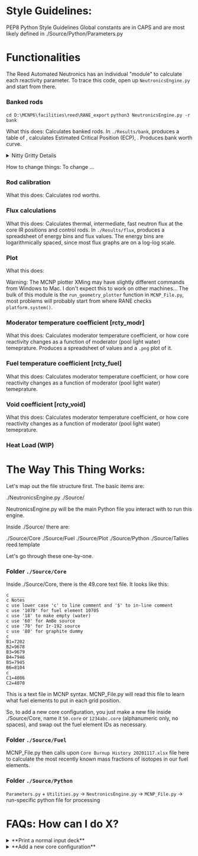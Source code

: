 

# Style Guidelines:

PEP8 Python Style Guidelines
Global constants are in CAPS and are most likely defined in ./Source/Python/Parameters.py


# Functionalities
The Reed Automated Neutronics has an individual "module" to calculate each reactivity parameter. To trace this code, open up `NeutronicsEngine.py` and start from there.

### Banked rods

`cd D:\MCNP6\facilities\reed\RANE_export`
`python3 NeutronicsEngine.py -r bank`

What this does: Calculates banked rods. In `./Results/bank`, produces a table of , calculates Estimated Critical Position (ECP), . Produces bank worth curve.

<details>
    <summary> <bold> Nitty Gritty Details </bold> </summary>
    A total of 6 files are produced:
    `reed_core49_bank_keff.csv`
    `reed_core49_bank_params.csv`
    `reed_core49_bank_rho.csv`
    `reed_core49_kntc_results.csv`

</details>


How to change things:
To change 
...

### Rod calibration

What this does: Calculates rod worths.


### Flux calculations

What this does: Calculates thermal, intermediate, fast neutron flux at the core IR positions and control rods. In `./Results/flux`, produces a spreadsheet of energy bins and flux values. The energy bins are logarithmically spaced, since most flux graphs are on a log-log scale.

### Plot

What this does: 

Warning: The MCNP plotter XMing may have slightly different commands from Windows to Mac. I don't expect this to work on other machines... The bulk of this module is the `run_geometry_plotter` function in `MCNP_File.py`, most problems will probably start from where RANE checks `platform.system()`.


### Moderator temperature coefficient [rcty_modr]

What this does: Calculates moderator temperature coefficient, or how core reactivity changes as a function of moderator (pool light water) temeprature. Produces a spreadsheet of values and a `.png` plot of it.

### Fuel temperature coefficient [rcty_fuel]

What this does: Calculates moderator temperature coefficient, or how core reactivity changes as a function of moderator (pool light water) temeprature.

### Void coefficient [rcty_void]

What this does: Calculates moderator temperature coefficient, or how core reactivity changes as a function of moderator (pool light water) temeprature.

### Heat Load (WIP)


# The Way This Thing Works:
Let's map out the file structure first. The basic items are:

./NeutronicsEngine.py
./Source/

NeutronicsEngine.py will be the main Python file you interact with to run this engine.

Inside ./Source/ there are:

./Source/Core
./Source/Fuel
./Source/Plot
./Source/Python
./Source/Tallies
reed.template

Let's go through these one-by-one.

### Folder `./Source/Core`

Inside ./Source/Core, there is the 49.core text file. It looks like this:

    c _____
    c Notes
    c use lower case 'c' to line comment and '$' to in-line comment
    c use '1070' for fuel element 10705
    c use '18' to make empty (water)
    c use '60' for AmBe source
    c use '70' for Ir-192 source
    c use '80' for graphite dummy
    c
    B1=7202
    B2=9678
    B3=9679
    B4=7946
    B5=7945
    B6=8104
    c
    C1=4086
    C2=4070

This is a text file in MCNP syntax. MCNP_File.py will read this file to learn what fuel elements to put in each grid position. 

So, to add a new core configuration, you just make a new file inside ./Source/Core, name it `50.core` or `1234abc.core` (alphanumeric only, no spaces), and swap out the fuel element IDs as necessary.

### Folder `./Source/Fuel`
MCNP_File.py then calls upon `Core Burnup History 20201117.xlsx` file here to calculate the most recently known mass fractions of isotopes in our fuel elements. 

### Folder `./Source/Python`

`Parameters.py` + `Utilities.py` -> `NeutronicsEngine.py` -> `MCNP_File.py` -> run-specific python file for processing





# FAQs: How can I do X?
<details>
    <summary> **Print a normal input deck** </summary>
</details>

<details>
    <summary> **Add a new core configuration** </summary>
</details>


